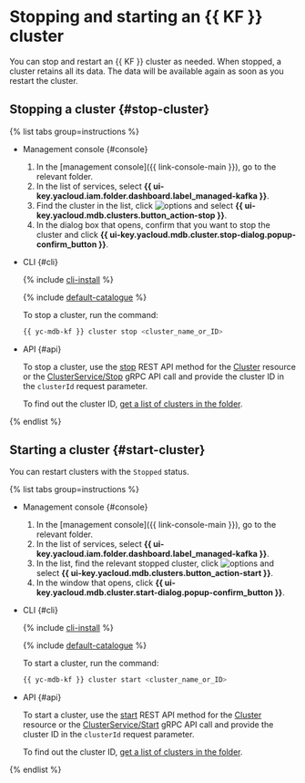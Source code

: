 # Stopping and starting an {{ KF }} cluster

You can stop and restart an {{ KF }} cluster as needed. When stopped, a cluster retains all its data. The data will be available again as soon as you restart the cluster.

## Stopping a cluster {#stop-cluster}

{% list tabs group=instructions %}

- Management console {#console}

  1. In the [management console]({{ link-console-main }}), go to the relevant folder.
  1. In the list of services, select **{{ ui-key.yacloud.iam.folder.dashboard.label_managed-kafka }}**.
  1. Find the cluster in the list, click ![options](../../_assets/console-icons/ellipsis.svg) and select **{{ ui-key.yacloud.mdb.clusters.button_action-stop }}**.
  1. In the dialog box that opens, confirm that you want to stop the cluster and click **{{ ui-key.yacloud.mdb.cluster.stop-dialog.popup-confirm_button }}**.

- CLI {#cli}

  {% include [cli-install](../../_includes/cli-install.md) %}

  {% include [default-catalogue](../../_includes/default-catalogue.md) %}

  To stop a cluster, run the command:

  ```bash
  {{ yc-mdb-kf }} cluster stop <cluster_name_or_ID>
  ```


- API {#api}

  To stop a cluster, use the [stop](../api-ref/Cluster/stop.md) REST API method for the [Cluster](../api-ref/Cluster/index.md) resource or the [ClusterService/Stop](../api-ref/grpc/Cluster/stop.md) gRPC API call and provide the cluster ID in the `clusterId` request parameter.

  To find out the cluster ID, [get a list of clusters in the folder](cluster-list.md#list-clusters).


{% endlist %}

## Starting a cluster {#start-cluster}

You can restart clusters with the `Stopped` status.

{% list tabs group=instructions %}

- Management console {#console}

  1. In the [management console]({{ link-console-main }}), go to the relevant folder.
  1. In the list of services, select **{{ ui-key.yacloud.iam.folder.dashboard.label_managed-kafka }}**.
  1. In the list, find the relevant stopped cluster, click ![options](../../_assets/console-icons/ellipsis.svg) and select **{{ ui-key.yacloud.mdb.clusters.button_action-start }}**.
  1. In the window that opens, click **{{ ui-key.yacloud.mdb.cluster.start-dialog.popup-confirm_button }}**.

- CLI {#cli}

  {% include [cli-install](../../_includes/cli-install.md) %}

  {% include [default-catalogue](../../_includes/default-catalogue.md) %}

  To start a cluster, run the command:

  ```bash
  {{ yc-mdb-kf }} cluster start <cluster_name_or_ID>
  ```


- API {#api}

  To start a cluster, use the [start](../api-ref/Cluster/start.md) REST API method for the [Cluster](../api-ref/Cluster/index.md) resource or the [ClusterService/Start](../api-ref/grpc/Cluster/start.md) gRPC API call and provide the cluster ID in the `clusterId` request parameter.

  To find out the cluster ID, [get a list of clusters in the folder](cluster-list.md#list-clusters).


{% endlist %}
